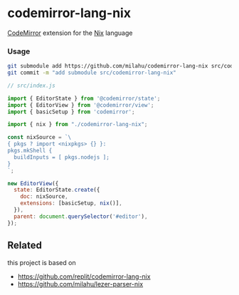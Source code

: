 # codemirror-lang-nix

[CodeMirror](https://codemirror.net/) extension for the [Nix](https://github.com/NixOS/nix) language

### Usage

```sh
git submodule add https://github.com/milahu/codemirror-lang-nix src/codemirror-lang-nix
git commit -m "add submodule src/codemirror-lang-nix"
```

```js
// src/index.js

import { EditorState } from '@codemirror/state';
import { EditorView } from '@codemirror/view';
import { basicSetup } from 'codemirror';

import { nix } from "./codemirror-lang-nix";

const nixSource = `\
{ pkgs ? import <nixpkgs> {} }:
pkgs.mkShell {
  buildInputs = [ pkgs.nodejs ];
}
`;

new EditorView({
  state: EditorState.create({
    doc: nixSource,
    extensions: [basicSetup, nix()],
  }),
  parent: document.querySelector('#editor'),
});
```

## Related

this project is based on

* https://github.com/replit/codemirror-lang-nix
* https://github.com/milahu/lezer-parser-nix